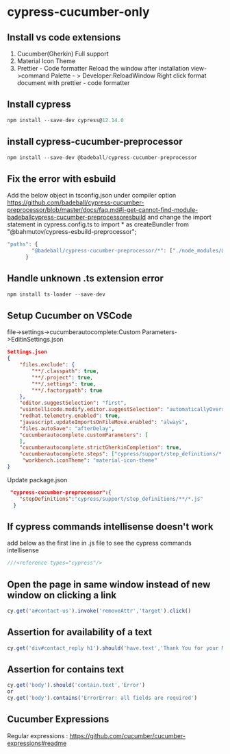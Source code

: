 # cypress-cucumber-only

## Install vs code extensions

1. Cucumber(Gherkin) Full support
2. Material Icon Theme
3. Prettier - Code formatter
   Reload the window after installation view->command Palette - > Developer:ReloadWindow
   Right click format document with prettier - code formatter

## Install cypress

```javascript
npm install --save-dev cypress@12.14.0
```

## install cypress-cucumber-preprocessor

```javascript
npm install --save-dev @badeball/cypress-cucumber-preprocessor
```

## Fix the error with esbuild

Add the below object in tsconfig.json under compiler option
<https://github.com/badeball/cypress-cucumber-preprocessor/blob/master/docs/faq.md#i-get-cannot-find-module-badeballcypress-cucumber-preprocessoresbuild> and change the import statement in cypress.config.ts to import * as createBundler from "@bahmutov/cypress-esbuild-preprocessor";

```javascript
"paths": {
        "@badeball/cypress-cucumber-preprocessor/*": ["./node_modules/@badeball/cypress-cucumber-preprocessor/dist/subpath-entrypoints/*"]
      }
```

## Handle unknown .ts extension error

```javascript
npm install ts-loader --save-dev
```

## Setup Cucumber on VSCode

file->settings->cucumberautocomplete:Custom Parameters->EditinSettings.json

```json
Settings.json
{
    "files.exclude": {
        "**/.classpath": true,
        "**/.project": true,
        "**/.settings": true,
        "**/.factorypath": true
    },
    "editor.suggestSelection": "first",
    "vsintellicode.modify.editor.suggestSelection": "automaticallyOverrodeDefaultValue",
    "redhat.telemetry.enabled": true,
    "javascript.updateImportsOnFileMove.enabled": "always",
    "files.autoSave": "afterDelay",
    "cucumberautocomplete.customParameters": [
    ],
    "cucumberautocomplete.strictGherkinCompletion": true,
    "cucumberautocomplete.steps": ["cypress/support/step_definitions/*.js"],
     "workbench.iconTheme": "material-icon-theme"
}
```

Update package.json

```json
 "cypress-cucumber-preprocessor":{
    "stepDefinitions":"cypress/support/step_definitions/**/*.js"
  } 
```

## If cypress commands intellisense doesn't work

add below as the first line in .js file to see the cypress commands intellisense

```javascript
///<reference types="cypress"/>
```

## Open the page in same window instead of new window on clicking a link

```javascript
cy.get('a#contact-us').invoke('removeAttr','target').click()
```

## Assertion for availability of a text

```javascript
cy.get('div#contact_reply h1').should('have.text','Thank You for your Message!')
```

## Assertion for contains text

```javascript
cy.get('body').should('contain.text','Error')
or
cy.get('body').contains('ErrorError: all fields are required')
```

## Cucumber Expressions

Regular expressions : <https://github.com/cucumber/cucumber-expressions#readme>
